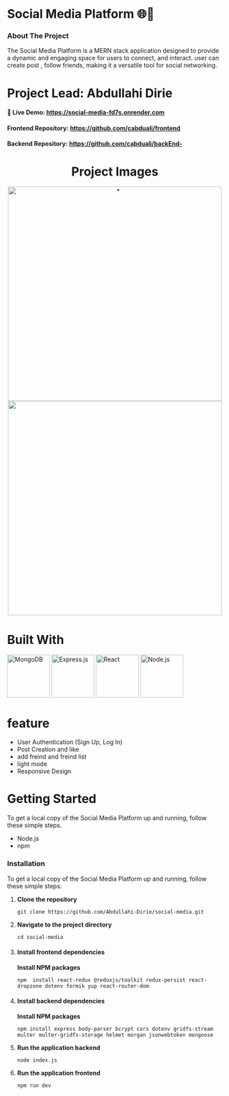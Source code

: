 <h1>Social Media Platform 🌐🚀</h1>

<h3>About The Project</h3>
The Social Media Platform is a MERN stack application designed to provide a dynamic and engaging space for users to connect,  and interact. 
user can create post , follow friends,  making it a versatile tool for social networking.

 <h1>Project Lead: Abdullahi Dirie</h1>
    <h4>📌 Live Demo: <a href="https://social-media-fd7s.onrender.com" target="_blank">https://social-media-fd7s.onrender.com</a></h4>
    <h4>Frontend Repository: <a href="https://github.com/cabduali/frontend" target="_blank">https://github.com/cabduali/frontend</a></h4>
    <h4>Backend Repository: <a href="https://github.com/cabduali/backEnd-" target="_blank">https://github.com/cabduali/backEnd-</a></h4>


   <h1 align="center">Project Images</h1>

 <div align="center">
            <img src="https://github.com/user-attachments/assets/bd065776-2b57-4e8a-a314-45ff61df536d" alt="*" width="500" />
            <img src="https://github.com/user-attachments/assets/13b5d31b-03e3-42c4-8711-95eb2f57ae3d" alt="" width="500" />
        </div>
   
 <h1 >Built With</h1>
<p float="left">
  <img src="https://github.com/user-attachments/assets/593505a2-c89c-4ca6-9a08-bac972c1e4e3" alt="MongoDB" width="100" />
  <img src="https://github.com/user-attachments/assets/9258e0c1-dde0-4973-9fec-df256c330ac1" alt="Express.js" width="100" />
  <img src="https://github.com/user-attachments/assets/4ce8edfc-0f81-4563-8465-e93738c95e2f" alt="React" width="100" />
  <img src="https://github.com/user-attachments/assets/867df9ad-5fbf-4ca7-807e-174adbe00247" alt="Node.js" width="100" />
</p>

<h1 >feature</h1>
<ul>
 <li> User Authentication (Sign Up, Log In)</li>
 <li> Post Creation and like</li>
 <li>add freind and freind list </li>
 <li>light mode </li>
 <li>Responsive Design</li>
</ul>

 
 <h1 >Getting Started</h1>
To get a local copy of the Social Media Platform up and running, follow these simple steps.

<ul>
  <li>Node.js</li>
  <li>npm</li>
</ul>

<h3>Installation</h3>
<p>To get a local copy of the Social Media Platform up and running, follow these simple steps:</p>
<ol>
  <li>
    <p><strong>Clone the repository</strong></p>
    <pre><code>git clone https://github.com/Abdullahi-Dirie/social-media.git</code></pre>
  </li>
  <li>
    <p><strong>Navigate to the project directory</strong></p>
    <pre><code>cd social-media</code></pre>
  </li>
  <li>
   <h4> Install frontend dependencies</h4>
    <p><strong>Install NPM packages</strong></p>
    <pre><code>npm  install react-redux @reduxjs/toolkit redux-persist react-dropzone dotenv formik yup react-router-dom
</code></pre>
  </li>
  <li>
   <h4> Install backend dependencies</h4>
    <p><strong>Install NPM packages</strong></p>
    <pre><code>npm install express body-parser bcrypt cors dotenv gridfs-stream multer multer-gridfs-storage helmet morgan jsonwebtoken mongoose
</code></pre>
  </li>
  <li>
    <p><strong>Run the application backend</strong></p>
    <pre><code>node index.js</code></pre>
  </li>
  <li>
    <p><strong>Run the application frontend </strong></p>
    <pre><code>npm run dev </code></pre>
  </li>
</ol>




